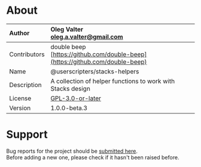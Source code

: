 
# About

| Author       | Oleg Valter<br>[oleg.a.valter@gmail.com](mailto:oleg.a.valter@gmail.com) |
| :----------- | :----------------------- |
| Contributors | double beep<br>[https://github.com/double-beep](https://github.com/double-beep) |
| Name | @userscripters/stacks-helpers |
| Description | A collection of helper functions to work with Stacks design |
| License | [GPL-3.0-or-later](https://spdx.org/licenses/GPL-3.0-or-later) |
| Version | 1.0.0-beta.3 |


# Support

Bug reports for the project should be [submitted here](https://github.com/userscripters/stacks-helpers/issues).
<br>Before adding a new one, please check if it hasn't been raised before.
  